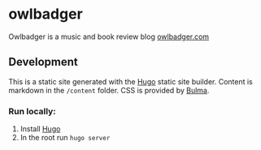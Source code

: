 # owlbadger
Owlbadger is a music and book review blog [owlbadger.com](http://owlbadger.com/)

## Development
This is a static site generated with the [Hugo](https://gohugo.io/) static site builder. Content is markdown in the `/content` folder. CSS is provided by [Bulma](https://bulma.io/).

### Run locally:
1. Install [Hugo](https://gohugo.io/)
1. In the root run `hugo server`

